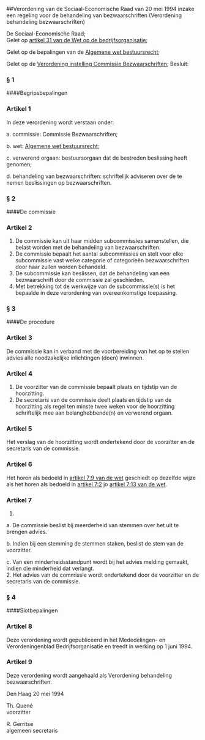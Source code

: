 <meta http-equiv='Content-Type' content='text/html; charset=utf-8' />

##Verordening van de Sociaal-Economische Raad van 20 mei 1994 inzake een regeling voor de behandeling van bezwaarschriften (Verordening behandeling bezwaarschriften)

De Sociaal-Economische Raad;  
Gelet op [artikel 31 van de Wet op de bedrijfsorganisatie](../../../../../wet/wet/op/de/bedrijfsorganisatie/BWBR0002058/README.md);

Gelet op de bepalingen van de [Algemene wet bestuursrecht](../../../../../wet/algemene/wet/bestuursrecht/BWBR0005537/README.md);

Gelet op de [Verordening instelling Commissie Bezwaarschriften](../../../../../pbo/verordening/instelling/commissie/bezwaarschriften/BWBR0006689/README.md);
Besluit:     
### §  1  

####Begripsbepalingen

### Artikel  1  

In deze verordening wordt verstaan onder: 

a. commissie: Commissie Bezwaarschriften;  

b. wet: [Algemene wet bestuursrecht](../../../../../wet/algemene/wet/bestuursrecht/BWBR0005537/README.md);  

c. verwerend orgaan: bestuursorgaan dat de bestreden beslissing heeft genomen;  

d. behandeling van bezwaarschriften: schriftelijk adviseren over de te nemen beslissingen op bezwaarschriften.    

### §  2  

####De commissie

### Artikel  2  

1.  De commissie kan uit haar midden subcommissies samenstellen, die belast worden met de behandeling van bezwaarschriften.   
2.  De commissie bepaalt het aantal subcommissies en stelt voor elke subcommissie vast welke categorie of categorieën bezwaarschriften door haar zullen worden behandeld.   
3.  De subcommissie kan beslissen, dat de behandeling van een bezwaarschrift door de commissie zal geschieden.   
4.  Met betrekking tot de werkwijze van de subcommissie(s) is het bepaalde in deze verordening van overeenkomstige toepassing.   

### §  3  

####De procedure

### Artikel  3  

De commissie kan in verband met de voorbereiding van het op te stellen advies alle noodzakelijke inlichtingen (doen) inwinnen.  

### Artikel  4  

1.  De voorzitter van de commissie bepaalt plaats en tijdstip van de hoorzitting.   
2.  De secretaris van de commissie deelt plaats en tijdstip van de hoorzitting als regel ten minste twee weken voor de hoorzitting schriftelijk mee aan belanghebbende(n) en verwerend orgaan.   

### Artikel  5  

Het verslag van de hoorzitting wordt ondertekend door de voorzitter en de secretaris van de commissie.  

### Artikel  6  

Het horen als bedoeld in [artikel 7:9 van de wet](../../../../../wet/algemene/wet/bestuursrecht/BWBR0005537/README.md) geschiedt op dezelfde wijze als het horen als bedoeld in [artikel 7:2](../../../../../wet/algemene/wet/bestuursrecht/BWBR0005537/README.md) jo [artikel 7:13 van de wet](../../../../../wet/algemene/wet/bestuursrecht/BWBR0005537/README.md).  

### Artikel  7  

1. 
a. De commissie beslist bij meerderheid van stemmen over het uit te brengen advies.  

b. Indien bij een stemming de stemmen staken, beslist de stem van de voorzitter.  

c. Van een minderheidsstandpunt wordt bij het advies melding gemaakt, indien die minderheid dat verlangt.     
2.  Het advies van de commissie wordt ondertekend door de voorzitter en de secretaris van de commissie.   

### §  4  

####Slotbepalingen

### Artikel  8  

Deze verordening wordt gepubliceerd in het Mededelingen- en Verordeningenblad Bedrijfsorganisatie en treedt in werking op 1 juni 1994.  

### Artikel  9  

Deze verordening wordt aangehaald als Verordening behandeling bezwaarschriften.  

Den Haag 
20 mei 1994    

Th. Quené  
voorzitter  

R. Gerritse  
algemeen secretaris     
